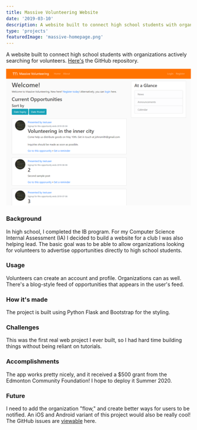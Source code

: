 ```yaml
---
title: Massive Volunteering Website
date: '2019-03-10'
description: A website built to connect high school students with organizations actively searching for volunteers.
type: 'projects'
featuredImage: 'massive-homepage.png'
---
```


A website built to connect high school students with organizations actively searching for volunteers. [Here's](https://github.com/michaelfromyeg/Massive-Volunteering) the GitHub repository.

![Massive Volunteering app main screen](./massive-homepage.png 'Massive Volunteering app main screen')

### Background

In high school, I completed the IB program. For my Computer Science Internal Assessment (IA) I decided to build a website for a club I was also helping lead. The basic goal was to be able to allow organizations looking for volunteers to advertise opportunities directly to high school students.

### Usage

Volunteers can create an account and profile. Organizations can as well. There's a blog-style feed of opportunities that appears in the user's feed.

### How it's made

The project is built using Python Flask and Bootstrap for the styling.

### Challenges

This was the first real web project I ever built, so I had hard time building things without being reliant on tutorials.

### Accomplishments

The app works pretty nicely, and it received a \$500 grant from the Edmonton Community Foundation! I hope to deploy it Summer 2020.

### Future

I need to add the organization "flow," and create better ways for users to be notified. An iOS and Android variant of this project would also be really cool! The GitHub issues are [viewable](https://github.com/michaelfromyeg/Massive-Volunteering/issues) here.

